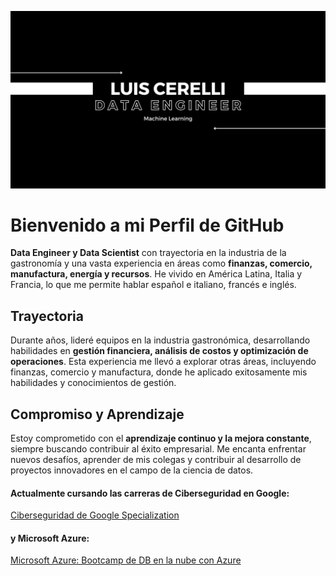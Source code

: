![Proyecto de HTML y CSS](LCDE.png)

# Bienvenido a mi Perfil de GitHub

**Data Engineer y Data Scientist** con trayectoria en la industria de la gastronomía y una vasta experiencia en áreas como **finanzas, comercio, manufactura, energía y recursos**. He vivido en América Latina, Italia y Francia, lo que me permite hablar español e italiano, francés e inglés.

## Trayectoria

Durante años, lideré equipos en la industria gastronómica, desarrollando habilidades en **gestión financiera, análisis de costos y optimización de operaciones**. Esta experiencia me llevó a explorar otras áreas, incluyendo finanzas, comercio y manufactura, donde he aplicado exitosamente mis habilidades y conocimientos de gestión.

## Compromiso y Aprendizaje

Estoy comprometido con el **aprendizaje continuo y la mejora constante**, siempre buscando contribuir al éxito empresarial. Me encanta enfrentar nuevos desafíos, aprender de mis colegas y contribuir al desarrollo de proyectos innovadores en el campo de la ciencia de datos.

#### Actualmente cursando las carreras de Ciberseguridad en Google: 
[Ciberseguridad de Google Specialization](https://www.coursera.org/learn/herramientas-del-oficio-linux-y-sql/home/assignments)

#### y Microsoft Azure: 

[Microsoft Azure: Bootcamp de DB en la nube con Azure](https://codigofacilito.com/bootcamps/dp-900/dashboard)



